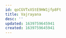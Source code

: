 ```yaml
---
id: qoCGVTxXStE9HW1jfp8Ft
title: Vajrayana
desc: ''
updated: 1639759645941
created: 1639759645941
---
```


